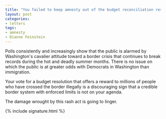 ```yaml
---
title: "You failed to keep amnesty out of the budget reconciliation resolution"
layout: post
categories:
- letters
tags:
- amnesty
- Dianne Feinstein
---
```


Polls consistently and increasingly show that the public is alarmed by Washington's cavalier attitude toward a border crisis that continues to break records during the hot and deadly summer months. There is no issue on which the public is at greater odds with Democrats in Washington than immigration.

Your vote for a budget resolution that offers a reward to millions of people who have crossed the border illegally is a discouraging sign that a credible border system with enforced limits is not on your agenda.

The damage wrought by this rash act is going to linger.

{% include signature.html %}
